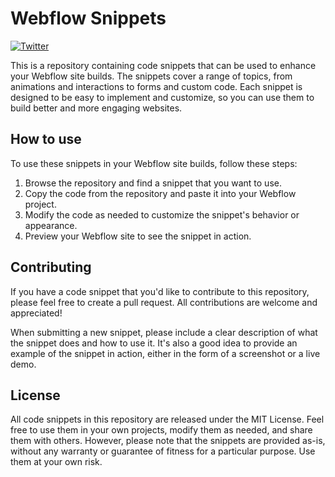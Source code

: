 # Webflow Snippets

[![Twitter](https://img.shields.io/twitter/url/https/twitter.com/willgibs.svg?style=social&label=Follow%20%40willgibs)](https://twitter.com/willgibs)

This is a repository containing code snippets that can be used to enhance your Webflow site builds. The snippets cover a range of topics, from animations and interactions to forms and custom code. Each snippet is designed to be easy to implement and customize, so you can use them to build better and more engaging websites.

## How to use
To use these snippets in your Webflow site builds, follow these steps:

1. Browse the repository and find a snippet that you want to use.
2. Copy the code from the repository and paste it into your Webflow project.
3. Modify the code as needed to customize the snippet's behavior or appearance.
4. Preview your Webflow site to see the snippet in action.

## Contributing
If you have a code snippet that you'd like to contribute to this repository, please feel free to create a pull request. All contributions are welcome and appreciated!

When submitting a new snippet, please include a clear description of what the snippet does and how to use it. It's also a good idea to provide an example of the snippet in action, either in the form of a screenshot or a live demo.

## License
All code snippets in this repository are released under the MIT License. Feel free to use them in your own projects, modify them as needed, and share them with others. However, please note that the snippets are provided as-is, without any warranty or guarantee of fitness for a particular purpose. Use them at your own risk.
